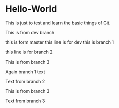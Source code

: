 # Hello-World

This is just to test and learn the basic things of Git.








This is from dev branch

this is form master
this line is for dev
this is branch 1


this line is for branch 2








This is from branch 3







Again branch 1 text







Text from branch 2

This is from branch 3



















Text from branch 3
